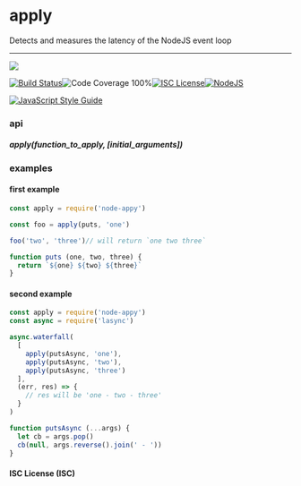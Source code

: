 # apply

Detects and measures the latency of the NodeJS event loop

----
<a href="https://nodei.co/npm/node-apply/"><img src="https://nodei.co/npm/node-apply.png?downloads=true"></a>

[![Build Status](https://img.shields.io/badge/build-passing-brightgreen.svg?style=flat-square)](https://travis-ci.org/joaquimserafim/apply)![Code Coverage 100%](https://img.shields.io/badge/code%20coverage-100%25-green.svg?style=flat-square)[![ISC License](https://img.shields.io/badge/license-ISC-blue.svg?style=flat-square)](https://github.com/joaquimserafim/apply/blob/master/LICENSE)[![NodeJS](https://img.shields.io/badge/node-6.1.x-brightgreen.svg?style=flat-square)](https://github.com/joaquimserafim/apply/blob/master/package.json#L41)

[![JavaScript Style Guide](https://cdn.rawgit.com/feross/standard/master/badge.svg)](https://github.com/feross/standard)


### api

##### apply(function_to_apply, [initial_arguments])

### examples

#### first example
```js
const apply = require('node-appy')

const foo = apply(puts, 'one')

foo('two', 'three')// will return `one two three`

function puts (one, two, three) {
  return `${one} ${two} ${three}`
}
```


#### second example
```js
const apply = require('node-appy')
const async = require('lasync')

async.waterfall(
  [
    apply(putsAsync, 'one'),
    apply(putsAsync, 'two'),
    apply(putsAsync, 'three')
  ],
  (err, res) => {
    // res will be 'one - two - three'
  }
)

function putsAsync (...args) {
  let cb = args.pop()
  cb(null, args.reverse().join(' - '))
}
```


#### ISC License (ISC)
